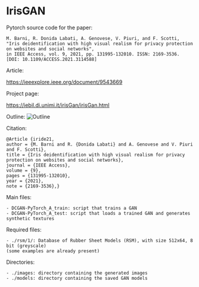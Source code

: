 # IrisGAN

Pytorch source code for the paper:

	M. Barni, R. Donida Labati, A. Genovese, V. Piuri, and F. Scotti, 
	"Iris deidentification with high visual realism for privacy protection on websites and social networks", 
	in IEEE Access, vol. 9, 2021, pp. 131995-132010. ISSN: 2169-3536. 
	[DOI: 10.1109/ACCESS.2021.3114588]

Article:

https://ieeexplore.ieee.org/document/9543669
	
Project page:

https://iebil.di.unimi.it/irisGan/irisGan.html
    
Outline:
![Outline](https://iebil.di.unimi.it/irisGan/imgs/outline2.jpg "Outline") 

Citation:

    @Article {iride21,
    author = {M. Barni and R. {Donida Labati} and A. Genovese and V. Piuri and F. Scotti},
    title = {Iris deidentification with high visual realism for privacy protection on websites and social networks},
    journal = {IEEE Access},
    volume = {9},
    pages = {131995-132010},
    year = {2021},
    note = {2169-3536},}

Main files:

	- DCGAN-PyTorch_A_train: script that trains a GAN
	- DCGAN-PyTorch_A_test: script that loads a trained GAN and generates synthetic textures
    
Required files:

	- ./rsm/1/: Database of Rubber Sheet Models (RSM), with size 512x64, 8 bit (greyscale)
    (some examples are already present)
    
Directories:
    
	- ./images: directory containing the generated images
	- ./models: directory containing the saved GAN models
